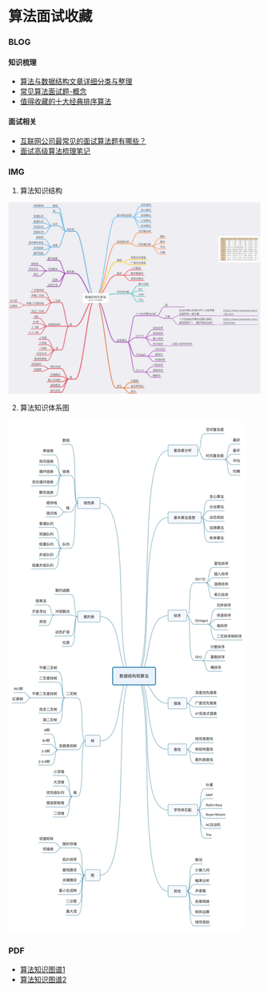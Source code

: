 # 算法面试收藏

### BLOG
#### 知识梳理
* [算法与数据结构文章详细分类与整理](https://mp.weixin.qq.com/s/5t_GlQife425JqBMs4aNew)
* [常见算法面试题-概念](https://www.cnblogs.com/haoxinchen/p/11186417.html)
* [值得收藏的十大经典排序算法](https://www.jianshu.com/p/0186aaf71d78)

#### 面试相关
* [互联网公司最常见的面试算法题有哪些？](https://www.zhihu.com/question/24964987)
* [面试高级算法梳理笔记](https://www.jianshu.com/p/247bfc27ab57)

### IMG
1. 算法知识结构

![算法知识结构](../Resources/算法知识结构-五分钟算法.jpeg)

2. 算法知识体系图

![算法知识体系图](../Resources/算法知识体系图.jpeg)

### PDF
* [算法知识图谱1](../Resources/算法知识图谱1.pdf)
* [算法知识图谱2](../Resources/算法知识图谱2.pdf)
